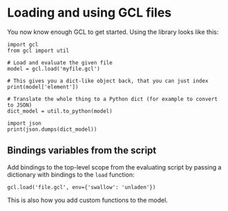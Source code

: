 Loading and using GCL files
===========================

You now know enough GCL to get started. Using the library looks like this:

    import gcl
    from gcl import util

    # Load and evaluate the given file
    model = gcl.load('myfile.gcl')

    # This gives you a dict-like object back, that you can just index
    print(model['element'])

    # Translate the whole thing to a Python dict (for example to convert to JSON)
    dict_model = util.to_python(model)

    import json
    print(json.dumps(dict_model))

Bindings variables from the script
----------------------------------

Add bindings to the top-level scope from the evaluating script by passing a dictionary with bindings
to the `load` function:

    gcl.load('file.gcl', env={'swallow': 'unladen'})

This is also how you add custom functions to the model.
